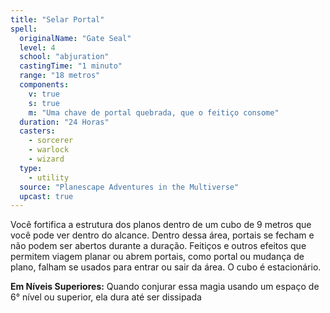 ```yaml
---
title: "Selar Portal"
spell:
  originalName: "Gate Seal"
  level: 4
  school: "abjuration"
  castingTime: "1 minuto"
  range: "18 metros"
  components:
    v: true
    s: true
    m: "Uma chave de portal quebrada, que o feitiço consome"
  duration: "24 Horas"
  casters:
    - sorcerer
    - warlock
    - wizard
  type:
    - utility
  source: "Planescape Adventures in the Multiverse"
  upcast: true
---
```


Você fortifica a estrutura dos planos dentro de um cubo de 9 metros que você pode ver dentro do alcance. Dentro dessa área, portais se fecham e não podem ser abertos durante a duração. Feitiços e outros efeitos que permitem viagem planar ou abrem portais, como portal ou mudança de plano, falham se usados para entrar ou sair da área. O cubo é estacionário.

**Em Níveis Superiores:** Quando conjurar essa magia usando um espaço de 6° nível ou superior, ela dura até ser dissipada
